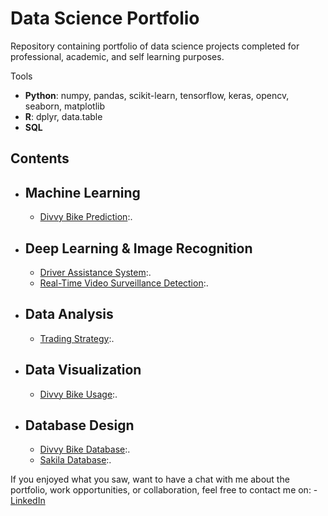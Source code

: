 # Data Science Portfolio
Repository containing portfolio of data science projects completed for professional, academic, and self learning purposes.

Tools
  - **Python**: numpy, pandas, scikit-learn, tensorflow, keras, opencv, seaborn, matplotlib
  - **R**: dplyr, data.table
  - **SQL**

## Contents
- ## Machine Learning
    - [Divvy Bike Prediction](https://github.com/ranpanguchicago/divvy_bike_prediction):.

- ## Deep Learning & Image Recognition
    - [Driver Assistance System](https://github.com/ranpanguchicago/driver_assistance_system):.
    - [Real-Time Video Surveillance Detection](https://github.com/ranpanguchicago/real_time_video_surveillance_detection):.

- ## Data Analysis
    - [Trading Strategy](https://github.com/ranpanguchicago/trading_strategy):.
    
- ## Data Visualization
    - [Divvy Bike Usage](https://github.com/ranpanguchicago/divvy_bike_usage):.
    
- ## Database Design
    - [Divvy Bike Database](https://github.com/ranpanguchicago/divvy_bike_database):.
    - [Sakila Database](https://github.com/ranpanguchicago/sakila_database):.

If you enjoyed what you saw, want to have a chat with me about the portfolio, work opportunities, or collaboration, feel free to contact me on:
    - [LinkedIn](https://www.linkedin.com/in/pang)
